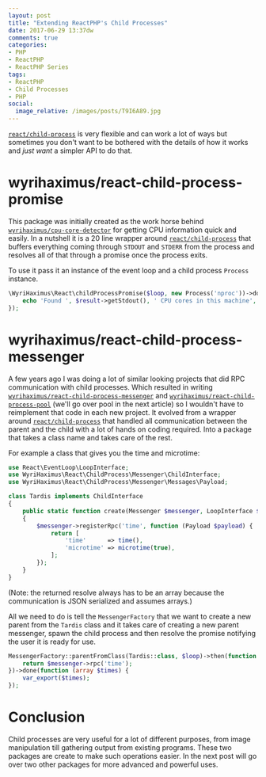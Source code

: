 ```yaml
---
layout: post
title: "Extending ReactPHP's Child Processes"
date: 2017-06-29 13:37dw
comments: true
categories:
- PHP
- ReactPHP
- ReactPHP Series
tags:
- ReactPHP
- Child Processes
- PHP
social:
  image_relative: /images/posts/T9I6A89.jpg
---
```


[`react/child-process`](https://github.com/reactphp/child-process)  is very flexible and can work a lot of ways but sometimes you don't want to be bothered with the details of how it works and *just want* a simpler API to do that.

<!-- More -->

# wyrihaximus/react-child-process-promise

This package was initially created as the work horse behind [`wyrihaximus/cpu-core-detector`](https://github.com/WyriHaximus/php-cpu-core-detector) for getting CPU information quick and easily.
In a nutshell it is a 20 line wrapper around [`react/child-process`](https://github.com/reactphp/child-process) that buffers everything coming through `STDOUT` and `STDERR` from the process and resolves all of that through a promise once the process exits. 

To use it pass it an instance of the event loop and a child process `Process` instance.

```php
\WyriHaximus\React\childProcessPromise($loop, new Process('nproc'))->done(function (ProcessOutcome $result) {
    echo 'Found ', $result->getStdout(), ' CPU cores in this machine', PHP_EOL;
});
```

# wyrihaximus/react-child-process-messenger 

A few years ago I was doing a lot of similar looking projects that did RPC communication with child processes. 
Which resulted in writing [`wyrihaximus/react-child-process-messenger`](https://github.com/WyriHaximus/reactphp-child-process-messenger) and [`wyrihaximus/react-child-process-pool`](https://github.com/WyriHaximus/reactphp-child-process-pool) (we'll go over pool in the next article) so I wouldn't have to reimplement that code in each new project. 
It evolved from a wrapper around [`react/child-process`](https://github.com/reactphp/child-process) that handled all communication between the parent and the child with a lot of hands on coding required. Into a package that takes a class name and takes care of the rest.

For example a class that gives you the time and microtime:

```php
use React\EventLoop\LoopInterface;
use WyriHaximus\React\ChildProcess\Messenger\ChildInterface;
use WyriHaximus\React\ChildProcess\Messenger\Messages\Payload;

class Tardis implements ChildInterface
{
    public static function create(Messenger $messenger, LoopInterface $loop)
    {
        $messenger->registerRpc('time', function (Payload $payload) {
            return [
                'time'      => time(),
                'microtime' => microtime(true),
            ];
        });
    }
}
```

(Note: the returned resolve always has to be an array because the communication is JSON serialized and assumes arrays.)

All we need to do is tell the `MessengerFactory` that we want to create a new parent from the `Tardis` class and it takes care of creating a new parent messenger, spawn the child process and then resolve the promise notifying the user it is ready for use.

```php
MessengerFactory::parentFromClass(Tardis::class, $loop)->then(function (Messenger $messenger) {
    return $messenger->rpc('time');
})->done(function (array $times) {
    var_export($times);
});
```

# Conclusion

Child processes are very useful for a lot of different purposes, from image manipulation till gathering output from existing programs. 
These two packages are create to make such operations easier. 
In the next post will go over two other packages for more advanced and powerful uses.
